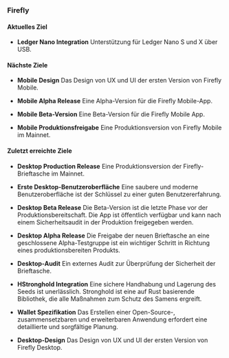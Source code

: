 
### Firefly

#### Aktuelles Ziel
- **Ledger Nano Integration**
Unterstützung für Ledger Nano S und X über USB.


#### Nächste Ziele
- **Mobile Design**
Das Design von UX und UI der ersten Version von Firefly Mobile.

- **Mobile Alpha Release**
Eine Alpha-Version für die Firefly Mobile-App.

- **Mobile Beta-Version**
Eine Beta-Version für die Firefly Mobile App.

- **Mobile Produktionsfreigabe**
Eine Produktionsversion von Firefly Mobile im Mainnet.

#### Zuletzt erreichte Ziele
- **Desktop Production Release**
Eine Produktionsversion der Firefly-Brieftasche im Mainnet.

- **Erste Desktop-Benutzeroberfläche**
Eine saubere und moderne Benutzeroberfläche ist der Schlüssel zu einer guten Benutzererfahrung.

- **Desktop Beta Release**
Die Beta-Version ist die letzte Phase vor der Produktionsbereitschaft. Die App ist öffentlich verfügbar und kann nach einem Sicherheitsaudit in der Produktion freigegeben werden.

- **Desktop Alpha Release**
Die Freigabe der neuen Brieftasche an eine geschlossene Alpha-Testgruppe ist ein wichtiger Schritt in Richtung eines produktionsbereiten Produkts.

- **Desktop-Audit**
Ein externes Audit zur Überprüfung der Sicherheit der Brieftasche.

- **HStronghold Integration**
Eine sichere Handhabung und Lagerung des Seeds ist unerlässlich. Stronghold ist eine auf Rust basierende Bibliothek, die alle Maßnahmen zum Schutz des Samens ergreift.

- **Wallet Spezifikation**
Das Erstellen einer Open-Source-, zusammensetzbaren und erweiterbaren Anwendung erfordert eine detaillierte und sorgfältige Planung.

- **Desktop-Design**
Das Design von UX und UI der ersten Version von Firefly Desktop.

